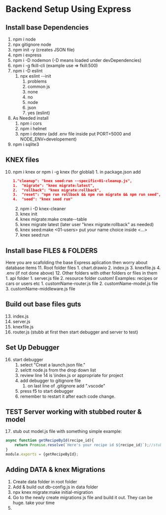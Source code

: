 # Backend Setup Using Express

## Install base Dependencies 
1. npm i node
2. npx gitignore node
3. npm init -y (creates JSON file)
4. npm i express
5. npm i -D nodemon (-D means loaded under devDependencies)
6. npm i -g fkill-cli (example use => fkill:500)
7. npm i -D eslint
   1. npx eslint --init
      1. problems
      2. common js
      3. none
      4. no
      5. node
      6. json
      7. yes (eslint)
8. As Needed install
   1. npm i cors
   2. npm i helmet
   3. npm i dotenv (add .env file inside put PORT=5000 and NODE_ENV=developement)
9. npm i sqlite3

## KNEX files
10.  npm i knex or npm i -g knex (for globlal)
    1.  in package.json add  
        ```json
        1."cleanup": "knex seed:run --specific=01-cleanup.js",
        1.  "migrate": "knex migrate:latest",
        2.  "rollback": "knex migrate:rollback",
        3.  "reset": "npm run rollback && npm run migrate && npm run seed",
        4.  "seed": "knex seed run"
        ```
     2.  npm i -D knex-cleaner
     3.  knex init
     4.  knex migrate:make create-<name>-table
     5.  knex migrate latest (later user "knex migrate:rollback" as needed)
     6.  knex seed:make <01-users> put your name choice inside <...>
     7.  knex seed:run

## Install base FILES & FOLDERS
Here you are scafolding the base Express aplication then worry about database items
11. Root folder files
    1.  chart.drawio
    2.  index.js
    3.  knexfile.js
    4.  .env (if not done above)
12. Other folders with other folders or files in them 
    1.  api folder
        1.  server.js file
        2.  resource folder custom! Examples: recipes or cars or users etc
            1.  customName-router.js file
            2.  customName-model.js file
            3.  customName-middleware.js file

## Build out base files guts
13. index.js
14. server.js
15. knexfile.js
16. router.js (stubb at first then start debugger and server to test)

## Set Up Debugger
16. start debugger
    1.  select "Creat a launch.json file."
    2.  selctt node.js from the drop down list
    3.  review line 14 is \\index.js or appropriate for project
    4.  add debugger to gitignore file
        1.  on last line of .gitignore add ".vscode"
    5.  press f5 to start debugger
    6.  remember to restart it after each code change. 

## TEST Server working with stubbed router & model
17. stub out model.js file with something simple example:
```javascript
async function getRecipeById(recipe_id){
    return Promise.resolve(`Here's your recipe id ${recipe_id}`);//stubb
}
module.exports = {getRecipeById};
```
## Adding DATA & knex Migrations
1. Create data folder in root folder
2. Add & build out db-config.js in data folder
3. npx knex migrate:make initial-migration
4. Go to the newly create migrations js file and build it out. They can be huge. take your time
5. 
